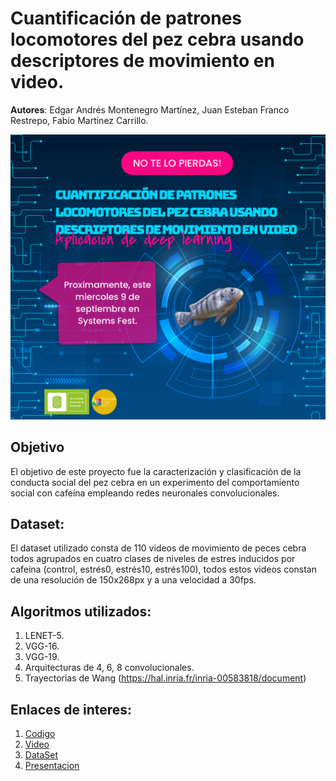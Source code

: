 # Cuantificación de patrones locomotores del pez cebra usando descriptores de movimiento en video.

**Autores**: Edgar Andrés Montenegro Martínez, Juan Esteban Franco Restrepo, Fabio Martinez Carrillo.

![Texto alternativo](img/BannerFinalZebrafish.png)

## Objetivo
El objetivo de este proyecto fue la caracterización y clasificación de la conducta social del pez cebra en un experimento del comportamiento social con 
cafeína empleando redes neuronales convolucionales.

## Dataset:
El dataset utilizado consta de 110 videos de movimiento de peces cebra todos agrupados en cuatro clases de niveles de estres inducidos por 
cafeina (control, estrés0, estrés10, estrés100), todos estos videos constan de una resolución de 150x268px y a una velocidad a 30fps.

## Algoritmos utilizados:

1. LENET-5.
2. VGG-16.
3. VGG-19.
4. Arquitecturas de 4, 6, 8 convolucionales.
5. Trayectorias de Wang (https://hal.inria.fr/inria-00583818/document)

## Enlaces de interes:

1. [Codigo](https://github.com/EdgarAndresMontenegro/Zebrafish_Behaver_Net/tree/master/Codigo)
2. [Video](https://github.com/EdgarAndresMontenegro/Zebrafish_Behaver_Net/blob/master/Video_Descripcion.mp4)
3. [DataSet](https://github.com/EdgarAndresMontenegro/Zebrafish_Behaver_Net/tree/master/zebrafish)
4. [Presentacion](https://github.com/EdgarAndresMontenegro/Zebrafish_Behaver_Net/blob/master/ZebrafishPresentation_IA.pdf)
